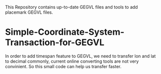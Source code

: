 This Repository contains up-to-date GEGVL files and tools to add placemark GEGVL files.

# Simple-Coordinate-System-Transaction-for-GEGVL
In order to add timespan feature to GEGVL, we need to transfer lon and lat to decimal commonly, current online converting tools are not very convinient. So this small code can help us transfer faster.
